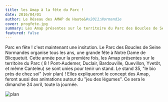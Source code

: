 ```yaml
---
title: les Amap à la fête du Parc !
date: 2016/04/01
author: Le Réseau des AMAP de Haute&#x2011;Normandie
cover: progfete.jpg
summary: Les Amap présentes sur le territoire du Parc des Boucles de Seine Normandes se retrouveront le dimanche 24 avril pour présenter leurs activités
featured: false
---
```


Parc en fête ! c'est maintenant une insitution. Le Parc des Boucles de Seine Normandes organise tous les ans, une grande fête à Notre Dame de Blicquetuit. Cette année pour la première fois, les Amap présentes sur le territoire du Parc ( 8 ! Pont-Audemer, Duclair, Bardouville, Quevillon, Yvetôt, et même Canteleu) se sont unies pour tenir un stand. Le stand 35, "le bio près de chez soi" (voir plan) ! Elles expliqueront le concept des Amap, feront aussi des animations autour du "jeu des légumes". Ce sera le dimanche 24 avril, toute la journée.

![plan](/content/posts/images/planfete.jpg)